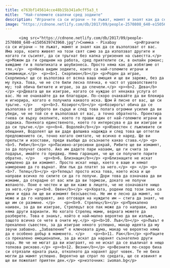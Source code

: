 ```yaml
---
title: e763bf145614cce48b15b341a9cff5a3_t
mitle:  "Най-големите свалячи сред зодиите"
description: "Играчите са си играчи – те лъжат, мамят и знаят как да се възползват от вас. Има хора, които живеят на този свят само за да използват другите и когато ги съсипят, да си тръгнат без капка угризения на съвестта. Можем да ги срещнем на работа, сред приятелите си, в онлайн романс; виждаме ги в …"
image: "https://cdnone.netlify.com/db/2017/09/people-2570808_640-e1505639743960.jpg"
---
```


          <img src="https://cdnone.netlify.com/db/2017/09/people-2570808_640-e1505639743960.jpg"/>Снимка - Pixabay        <p>Играчите са си играчи – те лъжат, мамят и знаят как да се възползват от вас. Има хора, които живеят на този свят само за да използват другите и когато ги съсипят, да си тръгнат без капка угризения на съвестта.</p> <p>Можем да ги срещнем на работа, сред приятелите си, в онлайн романс; виждаме ги в политиката и шоубизнеса. Просто няма как да избягаме от тях.</p>  <p>Нека видим зодиите, които са най-големите играчи и измамници.</p>  <p><b>1. Скорпион</b></p> <p>Роден да играе, Скорпионът ще се възползва от всяка ваша емоция и ще ви зареже, без да му пука. Това, че не сте били лесна плячка, е част от удоволствието му; той обича битките и играе, за да спечели.</p> <p><b>2. Дева</b></p> <p>Девата ще ви изиграе, когато се нуждае от някаква услуга от вас. Но не очаквайте да ви благодари. По-скоро очаквайте да ви блокира и игнорира, когато е получила каквото иска. Щом й писне от вас, ще си тръгне. </p>    <p><b>3. Козирог</b></p> <p>Козирогът обича да се възползва от доброто ви сърце и след това полага огромни усилия да ви убеди, че не той се е възползвал от вас, а точно обратното. Проектира гнева си върху околните, което го прави един от най-големите играчи в зодиака. Понякога единственото, което го интересува е да ви изиграе и да си тръгне.</p> <p><b>4. Водолей</b></p> <p>Известен с лъжливите си обещания, Водолеят ще ви даде фалшива надежда и след това ще оттегли предложението си, точно когато смятате, че всичко е наред. Ще ви прелъсти и изостави, преди въобще да осъзнаете какво става.</p> <p><b>5. Риби</b></p> <p>Пасивно-агресивни докрай, Рибите ще ви измамят, за да получат своето. Ако им дадете пари назаем, ще ги счита за подарък, имайте го предвид. Няма гаранция, че ще си получите парите обратно. </p>    <p><b>6. Близнаци</b></p> <p>Близнаците не искат умишлено да ви измамят. Просто искат нещо, което е ваше и нямат намерение да го върнат. Или пък да платят за него.</p> <p> </p> <p><b>7. Телец</b></p> <p>Телецът просто иска това, което иска и ще направи всичко по силите си да го получи. Дори това да означава да ви измами, да открадне от вас или да ви тормози, докато не получи желаното. Поне е честен и ще ви каже в лицето, че не означавате нищо за него.</p> <p><b>8. Овен</b></p> <p>Хората, родени под този знак са умни и едва ли ще ви измамят безсъвестно. Не им е лесно да мамят, но може и да го направят, ако отговаря на нуждите им – стига да знаят, че ще им се размине. </p>    <p><b>9. Стрелец</b></p> <p>Прекалено наивен, за да ви изиграе, Стрелецът все пак може да го направи, ако няма други варианти. Но когато Стрелец мами, веднага можете да разберете. Това е знакът, който е най-малко вероятно да ви излъже, защото всичко се чете в очите му.</p> <p><b>10. Лъв</b></p> <p>Лъвът е прекалено съвестен, за да изиграе някого успешно, макар идеята да му звучи забавно. „Забавление“ е ключовата дума, макар че вероятно няма да е особено добър в маменето. </p>    <p><b>11. Рак</b></p> <p>Раците са прекалено емоционални, за да искат да наранят съзнателно други хора. Не че не могат да ви изиграят, но не искат да се въвличат в нещо толкова рисково.</p> <p><b>12. Везни</b></p> <p>Везните по-скоро биха си отрязали едната ръка, отколкото да наранят друг човек. Те не биха могли да мамят успешно. Вероятно ще спрат по средата, ще се извинят и ще ви пожелаят приятен ден.</p> <p>източник: iwoman.bg</p>           